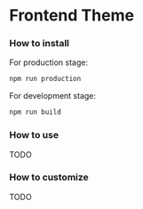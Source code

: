 # Frontend Theme

[//]: <> (TODO: Write docs)

### How to install

For production stage:

```bash
npm run production
```

For development stage:

```bash
npm run build
```

### How to use

TODO

### How to customize

TODO
